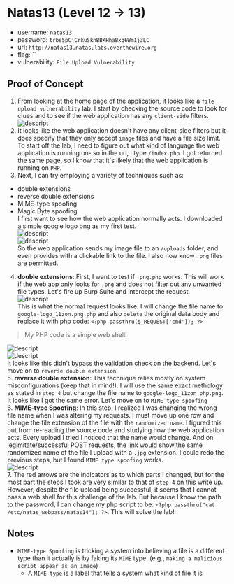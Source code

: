 # Natas13 (Level 12 -> 13)

  * username: `natas13`  
  * password: `trbs5pCjCrkuSknBBKHhaBxq6Wm1j3LC`  
  * url: `http://natas13.natas.labs.overthewire.org`  
  * flag: ``  
  * vulnerability: `File Upload Vulnerability`  

## Proof of Concept
1. From looking at the home page of the application, it looks like a `file upload vulnerability` lab. I start by
checking the source code to look for clues and to see if the web application has any `client-side` filters.   
![descript](images/natas13-source.png)
2. It looks like the web application doesn't have any client-side filters but it does specify that they only 
accept `image` files and have a file size limit. To start off the lab, I need to figure out what kind of language
the web application is running on- so in the url, I type `/index.php`. I got returned the same page, so I know
that it's likely that the web application is running on `PHP`. 
3. Next, I can try employing a variety of techniques such as:
  - double extensions 
  - reverse double extensions
  - MIME-type spoofing 
  - Magic Byte spoofing  
I first want to see how the web application normally acts. I downloaded a simple google logo png as my first test.  
![descript](images/natas13-normal-1.png)  
![descript](images/natas13-normal-2.png)  
So the web application sends my image file to an `/uploads` folder, and even provides with a clickable link to the file. I also now know `.png` files are permitted. 
4. **double extensions**: First, I want to test if `.png.php` works. This will work if the web app only looks for `.png` and does not filter out any unwanted file types. Let's fire up Burp Suite and intercept the request.  
![descript](images/natas13-original-request.png)  
This is what the normal request looks like. I will change the file name to `google-logo_11zon.png.php` and also `delete` the original data body and replace it with php code: `<?php passthru($_REQUEST['cmd']); ?>`
> My PHP code is a simple web shell! 

![descript](images/natas13-altered-request.png)  
![descript](images/natas13-altered-request-response.png)  
It looks like this didn't bypass the validation check on the backend. Let's move on to `reverse double extension`.  
5. **reverse double extension**: This technique relies mostly on system misconfigurations (keep that in mind!). I will use the same exact methology as stated in `step 4` but change the file name to `google-logo_11zon.php.png`. It looks like I got the same error. Let's move on to `MIME-type spoofing`  
6. **MIME-type Spoofing**: In this step, I realized I was changing the wrong file name when I was altering my requests. I must move up one row and change the file extension of the file with the `randomized name`. I figured this out from re-reading the source code and studying how the web application acts. Every upload I tried I noticed that the name would change. And on legimitate/successful POST requests, the link would show the same randomized name of the file I upload with a `.jpg` extension. I could redo the previous steps, but I found `MIME type spoofing` works.  
![descript](images/natas13-mime-type.png)  
7. The red arrows are the indicators as to which parts I changed, but for the most part the steps I took are very similar to that of `step 4` on this write up. However, despite the file upload being successful, it seems that I cannot pass a web shell for this challenge of the lab. But because I know the path to the password, I can change my php script to be: `<?php passthru("cat /etc/natas_webpass/natas14"); ?>`. This will solve the lab!

## Notes
* `MIME-type Spoofing` is tricking a system into believing a file is a different type than it actually is by faking its `MIME` type. (e.g., `making a malicious script appear as an image`)
  * A `MIME type` is a label that tells a system what kind of file it is
